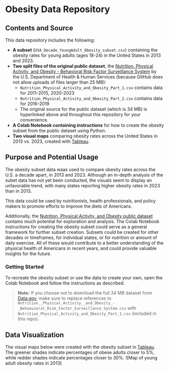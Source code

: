 # Obesity Data Repository
## Contents and Source
This data repository includes the following:
- **A subset** (`USA_Decade_YoungAdult_Obesity_subset.csv`) containing the obesity rates for young adults (ages 18-24) in the United States in 2013 and 2023.
- **Two split files of the original public dataset**, the [Nutrition, Physical Activity, and Obesity - Behavioral Risk Factor Surveillance System](https://catalog.data.gov/dataset/nutrition-physical-activity-and-obesity-behavioral-risk-factor-surveillance-system) by the U.S. Department of Health & Human Services (because GitHub does not allow uploads of files larger than 25 MB):
    - `Nutrition_Physical_Activity_and_Obesity_Part_1.csv` contains data for 2011-2015, 2020-2023
    - `Nutrition_Physical_Activity_and_Obesity_Part_2.csv` contains data for 2016-2019
    - The original source for the public dataset (which is 34 MB) is hyperlinked above and throughout this repository for your convenience.
- **A Colab Notebook containing instructions** for how to create the obesity subset from the public dataset using Python.
- **Two visual maps** comparing obesity rates across the United States in 2013 vs. 2023, created with [Tableau](https://www.tableau.com/).
## Purpose and Potential Usage
The obesity subset data waas used to compare obesity rates across the U.S. a decade apart, in 2013 and 2023. Although an in-depth analysis of the subet data has not yet been conducted, the visuals seem to display an unfavorable trend, with many states reporting higher obesity rates in 2023 than in 2013. 

This data could be used by nutritionists, health professionals, and policy makers to promote efforts to improve the diets of Americans.

Additionally, the [Nutrition, Physical Activity, and Obesity public dataset](https://catalog.data.gov/dataset/nutrition-physical-activity-and-obesity-behavioral-risk-factor-surveillance-system) contains much potential for exploration and analysis. The Colab Notebook instructions for creating the obesity subset could serve as a general framework for further subset creation. Subsets could be created for other decades or timeframes, for individual states, or for nutrition or amount of daily exercise. All of these would contribute to a better understanding of the physical health of Americans in recent years, and could provide valuable insights for the future.
### Getting Started
To recreate the obesity subset or use the data to create your own, open the Colab Notebook and follow the instructions as described.
> **Note:** If you choose not to download the full 34 MB dataset from [Data.gov](https://catalog.data.gov/dataset/nutrition-physical-activity-and-obesity-behavioral-risk-factor-surveillance-system), make sure to replace references to `Nutrition__Physical_Activity__and_Obesity_-_Behaavioral_Risk_Factor_Surveillance_System.csv` with `Nutrition_Physical_Activity_and_Obesity_Part_1.csv` (included in this repo).
## Data Visualization
The visual maps below were created with the obesity subset in [Tableau](https://www.tableau.com/).
The greener shades indicate percentages of obese adults closer to 5%, while redder shades indicate percentages closer to 30%.
![Map of young adult obesity rates in 2013]
